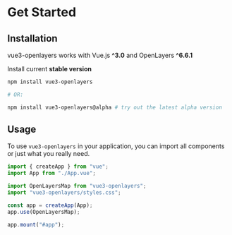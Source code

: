 # Get Started

## Installation

vue3-openlayers works with Vue.js **^3.0** and OpenLayers **^6.6.1**

Install current **stable version**

```bash
npm install vue3-openlayers

# OR:

npm install vue3-openlayers@alpha # try out the latest alpha version
```

## Usage

To use `vue3-openlayers` in your application, you can import all components or just what you really need.

```js
import { createApp } from "vue";
import App from "./App.vue";

import OpenLayersMap from "vue3-openlayers";
import "vue3-openlayers/styles.css";

const app = createApp(App);
app.use(OpenLayersMap);

app.mount("#app");
```
